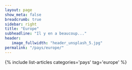 ```yaml
---
layout: page
show_meta: false
breadcrumb: true
sidebar: right
title: "Europe"
subheadline: "Il y en a beaucoup..."
header:
   image_fullwidth: "header_unsplash_5.jpg"
permalink: "/pays/europe/"
---
```


{% include list-articles categories='pays' tag='europe' %}